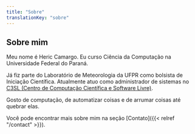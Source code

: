 ```yaml
---
title: "Sobre"
translationKey: "sobre"
---
```


## Sobre mim

Meu nome é Heric Camargo. Eu curso Ciência da Computação na Universidade Federal do Paraná.

Já fiz parte do Laboratório de Meteorologia da UFPR como bolsista de Iniciação Científica. Atualmente atuo como administrador de sistemas no [C3SL (Centro de Computação Científica e Software Livre)](https://www.c3sl.ufpr.br/).

Gosto de computação, de automatizar coisas e de arrumar coisas até quebrar elas.

Você pode encontrar mais sobre mim na seção [Contato]({{< relref "/contact" >}}).